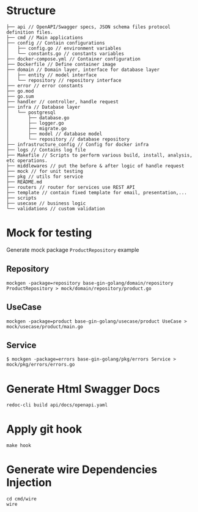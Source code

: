 # Structure

```
├── api // OpenAPI/Swagger specs, JSON schema files protocol definition files.
├── cmd // Main applications
├── config // Contain configurations
│   ├── config.go // environment variables
│   └── constants.go // constants variables
├── docker-compose.yml // Container configuration
├── Dockerfile // Define container image
├── domain // Domain layer, interface for database layer
│   ├── entity // model interface
│   └── repository // repository interface
├── error // error constants
├── go.mod
├── go.sum
├── handler // controller, handle request
├── infra // Database layer
│   └── postgresql
│       ├── database.go
│       ├── logger.go
│       ├── migrate.go
│       ├── model // database model
│       └── repository // database repository
├── infrastructure_config // Config for docker infra
├── logs // Contains log file
├── Makefile // Scripts to perform various build, install, analysis, etc operations.
├── middlewares // put the before & after logic of handle request
├── mock // for unit testing
├── pkg // utils for service
├── README.md
├── routers // router for services use REST API
├── template // contain fixed template for email, presentation,...
├── scripts
├── usecase // business logic
└── validations // custom validation
```

# Mock for testing

Generate mock package `ProductRepository` example

## Repository

```shell
mockgen -package=repository base-gin-golang/domain/repository ProductRepository > mock/domain/repository/product.go
```

## UseCase

```shell
mockgen -package=product base-gin-golang/usecase/product UseCase > mock/usecase/product/main.go
```

## Service

```shell
$ mockgen -package=errors base-gin-golang/pkg/errors Service > mock/pkg/errors/errors.go
```

# Generate Html Swagger Docs

```shell
redoc-cli build api/docs/openapi.yaml
```

# Apply git hook

```shell
make hook
```

# Generate wire Dependencies Injection

```shell
cd cmd/wire
wire
```

